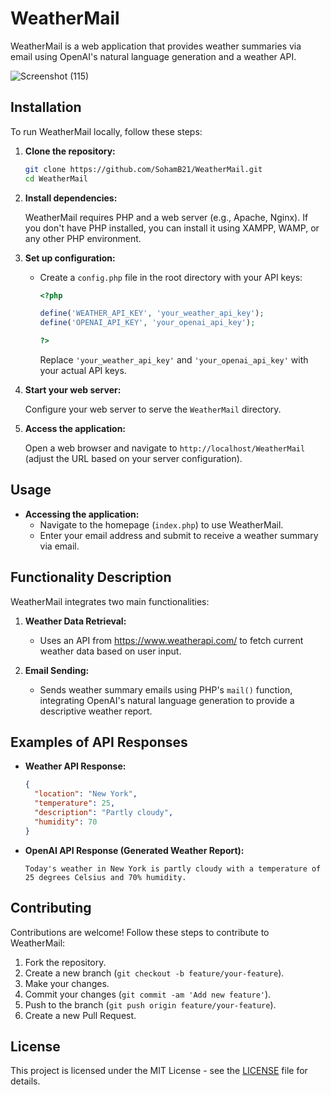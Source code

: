 # WeatherMail

WeatherMail is a web application that provides weather summaries via email using OpenAI's natural language generation and a weather API.

![Screenshot (115)](https://github.com/SohamB21/WeatherMail/assets/105418470/ba638882-b53e-44c5-85e0-277821b10c78)

## Installation

To run WeatherMail locally, follow these steps:

1. **Clone the repository:**

   ```bash
   git clone https://github.com/SohamB21/WeatherMail.git
   cd WeatherMail
   ```

2. **Install dependencies:**

   WeatherMail requires PHP and a web server (e.g., Apache, Nginx). If you don't have PHP installed, you can install it using XAMPP, WAMP, or any other PHP environment.

3. **Set up configuration:**

   - Create a `config.php` file in the root directory with your API keys:

     ```php
     <?php
     
     define('WEATHER_API_KEY', 'your_weather_api_key');
     define('OPENAI_API_KEY', 'your_openai_api_key');
     
     ?>
     ```

     Replace `'your_weather_api_key'` and `'your_openai_api_key'` with your actual API keys.

4. **Start your web server:**

   Configure your web server to serve the `WeatherMail` directory.

5. **Access the application:**

   Open a web browser and navigate to `http://localhost/WeatherMail` (adjust the URL based on your server configuration).

## Usage

- **Accessing the application:**
  - Navigate to the homepage (`index.php`) to use WeatherMail.
  - Enter your email address and submit to receive a weather summary via email.

## Functionality Description

WeatherMail integrates two main functionalities:

1. **Weather Data Retrieval:**
   - Uses an API from https://www.weatherapi.com/ to fetch current weather data based on user input.

2. **Email Sending:**
   - Sends weather summary emails using PHP's `mail()` function, integrating OpenAI's natural language generation to provide a descriptive weather report.

## Examples of API Responses

- **Weather API Response:**

  ```json
  {
    "location": "New York",
    "temperature": 25,
    "description": "Partly cloudy",
    "humidity": 70
  }
  ```

- **OpenAI API Response (Generated Weather Report):**

  ```plaintext
  Today's weather in New York is partly cloudy with a temperature of 25 degrees Celsius and 70% humidity.
  ```

## Contributing

Contributions are welcome! Follow these steps to contribute to WeatherMail:

1. Fork the repository.
2. Create a new branch (`git checkout -b feature/your-feature`).
3. Make your changes.
4. Commit your changes (`git commit -am 'Add new feature'`).
5. Push to the branch (`git push origin feature/your-feature`).
6. Create a new Pull Request.

## License

This project is licensed under the MIT License - see the [LICENSE](LICENSE) file for details.
